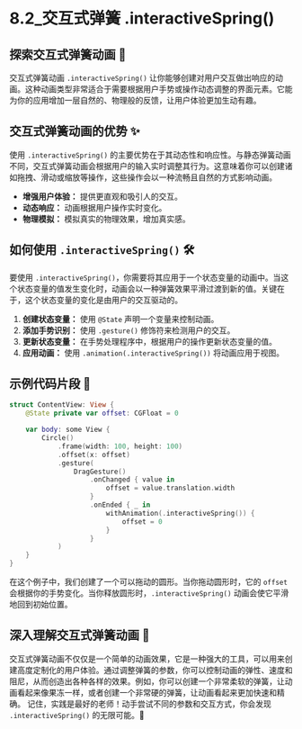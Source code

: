 ﻿# 8.2_交互式弹簧 .interactiveSpring()

## 探索交互式弹簧动画 🚀

交互式弹簧动画 `.interactiveSpring()` 让你能够创建对用户交互做出响应的动画。这种动画类型非常适合于需要根据用户手势或操作动态调整的界面元素。它能为你的应用增加一层自然的、物理般的反馈，让用户体验更加生动有趣。

## 交互式弹簧动画的优势 ✨

使用 `.interactiveSpring()` 的主要优势在于其动态性和响应性。与静态弹簧动画不同，交互式弹簧动画会根据用户的输入实时调整其行为。这意味着你可以创建诸如拖拽、滑动或缩放等操作，这些操作会以一种流畅且自然的方式影响动画。

*   **增强用户体验：** 提供更直观和吸引人的交互。
*   **动态响应：** 动画根据用户操作实时变化。
*   **物理模拟：** 模拟真实的物理效果，增加真实感。

## 如何使用 `.interactiveSpring()` 🛠️

要使用 `.interactiveSpring()`，你需要将其应用于一个状态变量的动画中。当这个状态变量的值发生变化时，动画会以一种弹簧效果平滑过渡到新的值。关键在于，这个状态变量的变化是由用户的交互驱动的。

1.  **创建状态变量：** 使用 `@State` 声明一个变量来控制动画。
2.  **添加手势识别：** 使用 `.gesture()` 修饰符来检测用户的交互。
3.  **更新状态变量：** 在手势处理程序中，根据用户的操作更新状态变量的值。
4.  **应用动画：** 使用 `.animation(.interactiveSpring())` 将动画应用于视图。

## 示例代码片段 📝

```swift
struct ContentView: View {
    @State private var offset: CGFloat = 0

    var body: some View {
        Circle()
            .frame(width: 100, height: 100)
            .offset(x: offset)
            .gesture(
                DragGesture()
                    .onChanged { value in
                        offset = value.translation.width
                    }
                    .onEnded { _ in
                        withAnimation(.interactiveSpring()) {
                            offset = 0
                        }
                    }
            )
    }
}
```

在这个例子中，我们创建了一个可以拖动的圆形。当你拖动圆形时，它的 `offset` 会根据你的手势变化。当你释放圆形时，`.interactiveSpring()` 动画会使它平滑地回到初始位置。

## 深入理解交互式弹簧动画 🧠

交互式弹簧动画不仅仅是一个简单的动画效果，它是一种强大的工具，可以用来创建高度定制化的用户体验。通过调整弹簧的参数，你可以控制动画的弹性、速度和阻尼，从而创造出各种各样的效果。例如，你可以创建一个非常柔软的弹簧，让动画看起来像果冻一样，或者创建一个非常硬的弹簧，让动画看起来更加快速和精确。 记住，实践是最好的老师！动手尝试不同的参数和交互方式，你会发现 `.interactiveSpring()` 的无限可能。🎉


